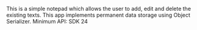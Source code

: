 This is a simple notepad which allows the user to add, edit and delete the existing texts. This app implements permanent data storage using Object Serializer.
Minimum API: SDK 24
